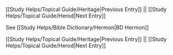 [[Study Helps/Topical Guide/Heritage|Previous Entry]]  ||  [[Study Helps/Topical Guide/Herod|Next Entry]]

 See [[Study Helps/Bible Dictionary/Hermon|BD Hermon]]

[[Study Helps/Topical Guide/Heritage|Previous Entry]]  ||  [[Study Helps/Topical Guide/Herod|Next Entry]]